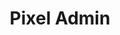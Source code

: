 ---
title:			"Pixel Admin"
slug:			pixel-admin
src:			https://wrapbootstrap.com/theme/pixeladmin-premium-admin-theme-WB07403R9?ref=StartBootstrap
categories:		premium
bump:			"Premium Admin Theme"
img-src:		/img/premium/pixel-admin.jpg
img-desc:		"Pixel Admin - Premium Admin Theme"
---